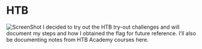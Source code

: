 # HTB
![ScreenShot](https://imgur.com/U037zOs.png)
I decided to try out the HTB try-out challenges and will document my steps and how I obtained the flag for future reference. I'll also be documenting notes from HTB Academy courses here.
